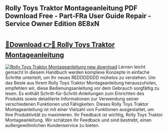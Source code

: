 ## Rolly Toys Traktor Montageanleitung PDF Download Free - Part-FRa User Guide Repair - Service Owner Edition 8E8xN

# <h2><a href="http://df6nud.blite.top/?on=Rolly+Toys+Traktor+Montageanleitung">🔗Download 👉🔴 Rolly Toys Traktor Montageanleitung</a></h2>

[![Rolly Toys Traktor Montageanleitung new download](https://i.imgur.com/lujVjoI.png)](http://df6nud.blite.top/?on=Rolly+Toys+Traktor+Montageanleitung)
Lernen leicht gemacht In diesem Handbuch werden komplexe Konzepte in einfache Schritte unterteilt, um Ihr neues REDDDDDDD mühelos zu verstehen. Um das Beste aus Ihrem Rolly Toys Traktor Montageanleitung herauszuholen, empfehlen wir, diese Bedienungsanleitung vor dem Gebrauch sorgfältig zu lesen. Es enthält Schritt-für-Schritt-Anleitungen zum Einrichten des Produkts sowie detaillierte Informationen zur Verwendung seiner verschiedenen Funktionen und Fähigkeiten. Dieses Rolly Toys Traktor Montageanleitung ist mit einer Vielzahl von Funktionen ausgestattet, um Ihre Produktivität zu maximieren. Ihr Feedback ist wichtig, Rolly Toys Traktor Montageanleitung. Wir schätzen Ihr Feedback und sind bestrebt, einen außergewöhnlichen Kundenservice zu bieten.
